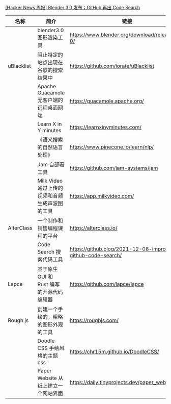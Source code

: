 [[Hacker News 周报] Blender 3.0 发布；GitHub 再出 Code Search](https://www.bilibili.com/video/BV1NL411L7U1)
            <table>            <theader>
                <th>名称</th>
                <th>简介</th>
                <th>链接</th>
            </theader>            <tbody>                <tr>
                    <td></td>
                    <td>blender3.0 图形渲染工具</td>
                    <td>https://www.blender.org/download/releases/3-0/</td>
                </tr>                <tr>
                    <td>uBlacklist</td>
                    <td>阻止特定的站点出现在谷歌的搜索结果中</td>
                    <td>https://github.com/iorate/uBlacklist</td>
                </tr>                <tr>
                    <td></td>
                    <td>Apache Guacamole 无客户端的远程桌面网端</td>
                    <td>https://guacamole.apache.org/</td>
                </tr>                <tr>
                    <td></td>
                    <td>Learn X in Y minutes</td>
                    <td>https://learnxinyminutes.com/</td>
                </tr>                <tr>
                    <td></td>
                    <td>《语义搜索的自然语言处理》</td>
                    <td>https://www.pinecone.io/learn/nlp/</td>
                </tr>                <tr>
                    <td></td>
                    <td>Jam 自部署工具</td>
                    <td>https://github.com/jam-systems/jam</td>
                </tr>                <tr>
                    <td></td>
                    <td>Milk Video 通过上传的视频和音频生成声波图的工具</td>
                    <td>https://app.milkvideo.com/</td>
                </tr>                <tr>
                    <td>AlterClass</td>
                    <td>一个制作和销售编程课程的平台</td>
                    <td>https://alterclass.io/</td>
                </tr>                <tr>
                    <td></td>
                    <td>Code Search 搜索代码工具</td>
                    <td>https://github.blog/2021-12-08-improving-github-code-search/</td>
                </tr>                <tr>
                    <td>Lapce</td>
                    <td>基于原生 GUI 和 Rust 编写的开源代码编辑器</td>
                    <td>https://github.com/lapce/lapce</td>
                </tr>                <tr>
                    <td>Rough.js</td>
                    <td>创建一个手绘的，粗略的图形外观的工具</td>
                    <td>https://roughjs.com/</td>
                </tr>                <tr>
                    <td></td>
                    <td>Doodle CSS 手绘风格的主题css</td>
                    <td>https://chr15m.github.io/DoodleCSS/</td>
                </tr>                <tr>
                    <td></td>
                    <td>Paper Website 从纸上建立一个网站界面</td>
                    <td>https://daily.tinyprojects.dev/paper_website</td>
                </tr>            </tbody>            </table>
